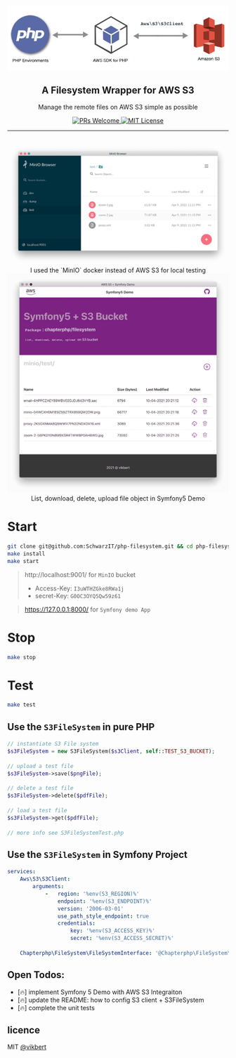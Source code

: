 <div align="center">
  <img src="./docs/s3-php.png" width="540px" alt="aino" />
  <h2>A Filesystem Wrapper for AWS S3</h2>
  <p>Manage the remote files on AWS S3 simple as possible</p>

  <p>
    <a href="#">
      <img src="https://img.shields.io/badge/PRs-Welcome-brightgreen.svg?style=flat-square" alt="PRs Welcome">
    </a>
    <a href="#">
      <img src="https://img.shields.io/badge/License-MIT-brightgreen.svg?style=flat-square" alt="MIT License">
    </a>
  </p>
</div>

---

## 

<div align="center">
  <img src="./docs/minio.png" width="840px" alt="aino" />
  <span>I used the `MinIO` docker instead of AWS S3 for local testing</span>
</div>


<div align="center">
  <img src="./docs/symfony-demo.png" width="840px" alt="aino" />
  <span>List, download, delete, upload file object in Symfony5 Demo</span>
</div>



# Start
```bash
git clone git@github.com:SchwarzIT/php-filesystem.git && cd php-filesystem
make install
make start
```

> http://localhost:9001/ for `MinIO` bucket
> - Access-Key: `I3uWTHZGke8RWa1j` 
> - secret-Key: `G0OC3OYQ5Qw59z61`


> https://127.0.0.1:8000/ for `Symfony demo App`


# Stop
```bash
make stop
```

# Test
```bash
make test
```

## Use the `S3FileSystem` in pure PHP
```php
// instantiate S3 File system
$s3FileSystem = new S3FileSystem($s3Client, self::TEST_S3_BUCKET);

// upload a test file
$s3FileSystem->save($pngFile);

// delete a test file
$s3FileSystem->delete($pdfFile);

// load a test file
$s3FileSystem->get($pdfFile);

// more info see S3FileSystemTest.php
```

## Use the `S3FileSystem` in Symfony Project
```yaml
services:
    Aws\S3\S3Client:
        arguments:
            -   region: '%env(S3_REGION)%'
                endpoint: '%env(S3_ENDPOINT)%'
                version: '2006-03-01'
                use_path_style_endpoint: true
                credentials:
                    key: '%env(S3_ACCESS_KEY)%'
                    secret: '%env(S3_ACCESS_SECRET)%'

    Chapterphp\FileSystem\FileSystemInterface: '@Chapterphp\FileSystem\S3FileSystem'

```

## Open Todos:
- [🔥] implement Symfony 5 Demo with AWS S3 Integraiton
- [🔥] update the README: how to config S3 client + S3FileSystem
- [🔥] complete the unit tests

## licence

MIT [@vikbert](https://vikbert.github.io/)
